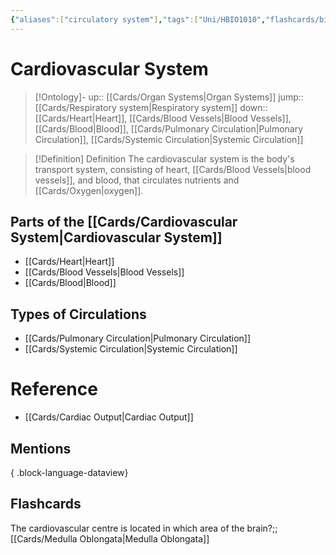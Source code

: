 ```yaml
---
{"aliases":["circulatory system"],"tags":["Uni/HBIO1010","flashcards/biology"],"dg-publish":true,"permalink":"/cards/cardiovascular-system/","dgPassFrontmatter":true}
---
```


# Cardiovascular System

> [!Ontology]-
> up:: [[Cards/Organ Systems\|Organ Systems]]
> jump:: [[Cards/Respiratory system\|Respiratory system]]
> down:: [[Cards/Heart\|Heart]], [[Cards/Blood Vessels\|Blood Vessels]], [[Cards/Blood\|Blood]], [[Cards/Pulmonary Circulation\|Pulmonary Circulation]], [[Cards/Systemic Circulation\|Systemic Circulation]]

> [!Definition] Definition
> The cardiovascular system is the body's transport system, consisting of heart, [[Cards/Blood Vessels\|blood vessels]], and blood, that circulates nutrients and [[Cards/Oxygen\|oxygen]].

## Parts of the [[Cards/Cardiovascular System\|Cardiovascular System]]

- [[Cards/Heart\|Heart]]
- [[Cards/Blood Vessels\|Blood Vessels]]
- [[Cards/Blood\|Blood]]

## Types of Circulations

- [[Cards/Pulmonary Circulation\|Pulmonary Circulation]]
- [[Cards/Systemic Circulation\|Systemic Circulation]]

# Reference

- [[Cards/Cardiac Output\|Cardiac Output]]

## Mentions


{ .block-language-dataview}

## Flashcards

The cardiovascular centre is located in which area of the brain?;;[[Cards/Medulla Oblongata\|Medulla Oblongata]]
<!--SR:!2023-08-17,1,230-->

